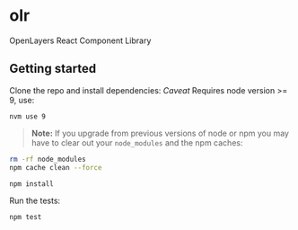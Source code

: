 # olr
OpenLayers React Component Library


## Getting started

Clone the repo and install dependencies:
*Caveat* Requires node version >= 9, use:

```
nvm use 9
```

>**Note:**
> If you upgrade from previous versions of node or npm you may have to
> clear out your `node_modules` and the npm caches:

```bash
rm -rf node_modules
npm cache clean --force
```


```bash
npm install
```

Run the tests:

```bash
npm test
```
